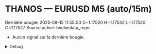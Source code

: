 # THANOS — EURUSD M5 (auto/15m)
Dernière bougie: 2025-09-15 11:55:00  O=1.17520  H=1.17542  L=1.17520  C=1.17527
Source active: twelvedata_repo

- Aucun signal sur la dernière bougie.

<details><summary>Debug</summary>

- TD_API_KEY manquant.

</details>